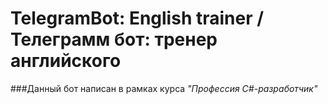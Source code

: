# **TelegramBot: English trainer / Телеграмм бот: тренер английского**
###Данный бот написан в рамках курса *"Профессия C#-разработчик"*
